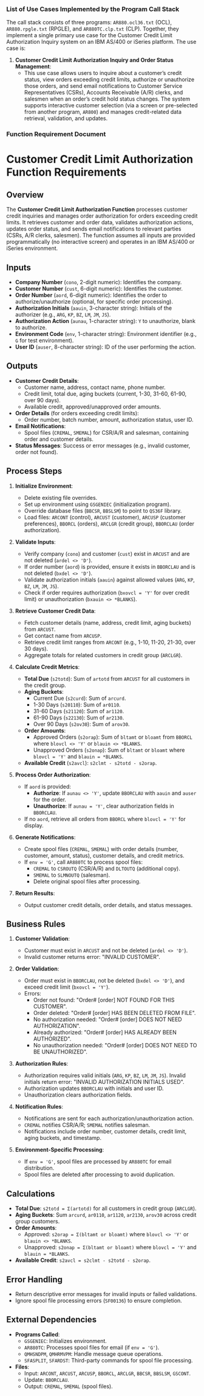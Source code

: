 ### List of Use Cases Implemented by the Program Call Stack

The call stack consists of three programs: `AR880.ocl36.txt` (OCL), `AR880.rpgle.txt` (RPGLE), and `AR880TC.clp.txt` (CLP). Together, they implement a single primary use case for the Customer Credit Limit Authorization Inquiry system on an IBM AS/400 or iSeries platform. The use case is:

1. **Customer Credit Limit Authorization Inquiry and Order Status Management**:
   - This use case allows users to inquire about a customer’s credit status, view orders exceeding credit limits, authorize or unauthorize those orders, and send email notifications to Customer Service Representatives (CSRs), Accounts Receivable (A/R) clerks, and salesmen when an order’s credit hold status changes. The system supports interactive customer selection (via a screen or pre-selected from another program, `AR800`) and manages credit-related data retrieval, validation, and updates.

### Function Requirement Document



# Customer Credit Limit Authorization Function Requirements

## Overview
The **Customer Credit Limit Authorization Function** processes customer credit inquiries and manages order authorization for orders exceeding credit limits. It retrieves customer and order data, validates authorization actions, updates order status, and sends email notifications to relevant parties (CSRs, A/R clerks, salesmen). The function assumes all inputs are provided programmatically (no interactive screen) and operates in an IBM AS/400 or iSeries environment.

## Inputs
- **Company Number** (`cono`, 2-digit numeric): Identifies the company.
- **Customer Number** (`cust`, 6-digit numeric): Identifies the customer.
- **Order Number** (`aord`, 6-digit numeric): Identifies the order to authorize/unauthorize (optional, for specific order processing).
- **Authorization Initials** (`aauin`, 3-character string): Initials of the authorizer (e.g., `ARG`, `KP`, `BZ`, `LM`, `JM`, `JS`).
- **Authorization Action** (`aunau`, 1-character string): `Y` to unauthorize, blank to authorize.
- **Environment Code** (`env`, 1-character string): Environment identifier (e.g., `G` for test environment).
- **User ID** (`auser`, 8-character string): ID of the user performing the action.

## Outputs
- **Customer Credit Details**:
  - Customer name, address, contact name, phone number.
  - Credit limit, total due, aging buckets (current, 1-30, 31-60, 61-90, over 90 days).
  - Available credit, approved/unapproved order amounts.
- **Order Details** (for orders exceeding credit limits):
  - Order number, batch number, amount, authorization status, user ID.
- **Email Notifications**:
  - Spool files (`CREMAL`, `SMEMAL`) for CSR/A/R and salesman, containing order and customer details.
- **Status Messages**: Success or error messages (e.g., invalid customer, order not found).

## Process Steps
1. **Initialize Environment**:
   - Delete existing file overrides.
   - Set up environment using `GSGENIEC` (initialization program).
   - Override database files (`BBCSR`, `BBSLSM`) to point to `QS36F` library.
   - Load files: `ARCONT` (control), `ARCUST` (customer), `ARCUSP` (customer preferences), `BBORCL` (orders), `ARCLGR` (credit group), `BBORCLAU` (order authorization).

2. **Validate Inputs**:
   - Verify company (`cono`) and customer (`cust`) exist in `ARCUST` and are not deleted (`ardel <> 'D'`).
   - If order number (`aord`) is provided, ensure it exists in `BBORCLAU` and is not deleted (`bxdel <> 'D'`).
   - Validate authorization initials (`aauin`) against allowed values (`ARG`, `KP`, `BZ`, `LM`, `JM`, `JS`).
   - Check if order requires authorization (`bxovcl = 'Y'` for over credit limit) or unauthorization (`bxauin <> *BLANKS`).

3. **Retrieve Customer Credit Data**:
   - Fetch customer details (name, address, credit limit, aging buckets) from `ARCUST`.
   - Get contact name from `ARCUSP`.
   - Retrieve credit limit ranges from `ARCONT` (e.g., 1-10, 11-20, 21-30, over 30 days).
   - Aggregate totals for related customers in credit group (`ARCLGR`).

4. **Calculate Credit Metrics**:
   - **Total Due** (`s2totd`): Sum of `artotd` from `ARCUST` for all customers in the credit group.
   - **Aging Buckets**:
     - Current Due (`s2curd`): Sum of `arcurd`.
     - 1-30 Days (`s20110`): Sum of `ar0110`.
     - 31-60 Days (`s21120`): Sum of `ar1120`.
     - 61-90 Days (`s22130`): Sum of `ar2130`.
     - Over 90 Days (`s2ov30`): Sum of `arov30`.
   - **Order Amounts**:
     - Approved Orders (`s2orap`): Sum of `bltamt` or `bloamt` from `BBORCL` where `blovcl <> 'Y'` or `blauin <> *BLANKS`.
     - Unapproved Orders (`s2onap`): Sum of `bltamt` or `bloamt` where `blovcl = 'Y'` and `blauin = *BLANKS`.
   - **Available Credit** (`s2avcl`): `s2clmt - s2totd - s2orap`.

5. **Process Order Authorization**:
   - If `aord` is provided:
     - **Authorize**: If `aunau <> 'Y'`, update `BBORCLAU` with `aauin` and `auser` for the order.
     - **Unauthorize**: If `aunau = 'Y'`, clear authorization fields in `BBORCLAU`.
   - If no `aord`, retrieve all orders from `BBORCL` where `blovcl = 'Y'` for display.

6. **Generate Notifications**:
   - Create spool files (`CREMAL`, `SMEMAL`) with order details (number, customer, amount, status), customer details, and credit metrics.
   - If `env = 'G'`, call `AR880TC` to process spool files:
     - `CREMAL` to `CSROUTQ` (CSR/A/R) and `DLTOUTQ` (additional copy).
     - `SMEMAL` to `SLMNOUTQ` (salesman).
     - Delete original spool files after processing.

7. **Return Results**:
   - Output customer credit details, order details, and status messages.

## Business Rules
1. **Customer Validation**:
   - Customer must exist in `ARCUST` and not be deleted (`ardel <> 'D'`).
   - Invalid customer returns error: "INVALID CUSTOMER".

2. **Order Validation**:
   - Order must exist in `BBORCLAU`, not be deleted (`bxdel <> 'D'`), and exceed credit limit (`bxovcl = 'Y'`).
   - Errors:
     - Order not found: "Order# [order] NOT FOUND FOR THIS CUSTOMER".
     - Order deleted: "Order# [order] HAS BEEN DELETED FROM FILE".
     - No authorization needed: "Order# [order] DOES NOT NEED AUTHORIZATION".
     - Already authorized: "Order# [order] HAS ALREADY BEEN AUTHORIZED".
     - No unauthorization needed: "Order# [order] DOES NOT NEED TO BE UNAUTHORIZED".

3. **Authorization Rules**:
   - Authorization requires valid initials (`ARG`, `KP`, `BZ`, `LM`, `JM`, `JS`). Invalid initials return error: "INVALID AUTHORIZATION INITIALS USED".
   - Authorization updates `BBORCLAU` with initials and user ID.
   - Unauthorization clears authorization fields.

4. **Notification Rules**:
   - Notifications are sent for each authorization/unauthorization action.
   - `CREMAL` notifies CSR/A/R; `SMEMAL` notifies salesman.
   - Notifications include order number, customer details, credit limit, aging buckets, and timestamp.

5. **Environment-Specific Processing**:
   - If `env = 'G'`, spool files are processed by `AR880TC` for email distribution.
   - Spool files are deleted after processing to avoid duplication.

## Calculations
- **Total Due**: `s2totd = Σ(artotd)` for all customers in credit group (`ARCLGR`).
- **Aging Buckets**: Sum `arcurd`, `ar0110`, `ar1120`, `ar2130`, `arov30` across credit group customers.
- **Order Amounts**:
  - Approved: `s2orap = Σ(bltamt or bloamt)` where `blovcl <> 'Y'` or `blauin <> *BLANKS`.
  - Unapproved: `s2onap = Σ(bltamt or bloamt)` where `blovcl = 'Y'` and `blauin = *BLANKS`.
- **Available Credit**: `s2avcl = s2clmt - s2totd - s2orap`.

## Error Handling
- Return descriptive error messages for invalid inputs or failed validations.
- Ignore spool file processing errors (`SF00136`) to ensure completion.

## External Dependencies
- **Programs Called**:
  - `GSGENIEC`: Initializes environment.
  - `AR880TC`: Processes spool files for email (if `env = 'G'`).
  - `QMHSNDPM`, `QMHRMVPM`: Handle message queue operations.
  - `SFASPLIT`, `SFARDST`: Third-party commands for spool file processing.
- **Files**:
  - Input: `ARCONT`, `ARCUST`, `ARCUSP`, `BBORCL`, `ARCLGR`, `BBCSR`, `BBSLSM`, `GSCONT`.
  - Update: `BBORCLAU`.
  - Output: `CREMAL`, `SMEMAL` (spool files).

